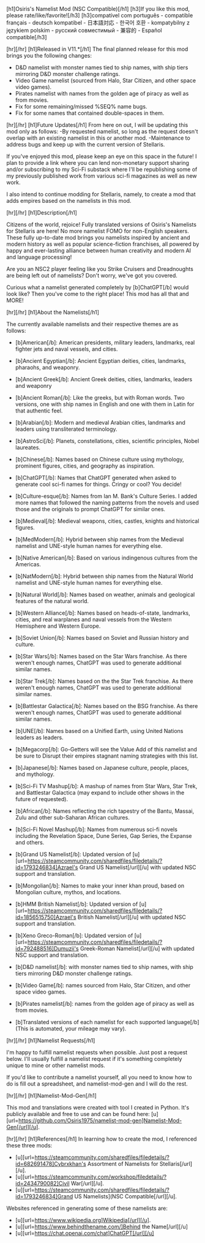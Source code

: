 [h1]Osiris's Namelist Mod (NSC Compatible)[/h1]
[h3]If you like this mod, please rate/like/favorite![/h3]
[h3]compatível com português - compatible français - deutsch kompatibel - 日本語対応 - 한국어 호환 - kompatybilny z językiem polskim - русский совместимый - 兼容的 - Español compatible[/h3]

[hr][/hr]
[h1]Released in V11.*[/h1]
The final planned release for this mod brings you the following changes:
- D&D namelist with monster names tied to ship names, with ship tiers mirroring D&D monster challenge ratings.
- Video Game namelist (sourced from Halo, Star Citizen, and other space video games).
- Pirates namelist with names from the golden age of piracy as well as from movies.
- Fix for some remaining/missed %SEQ% name bugs.
- Fix for some names that contained double-spaces in them.

[hr][/hr]
[h1]Future Updates[/h1]
From here on out, I will be updating this mod only as follows:
-By requested namelist, so long as the request doesn't overlap with an existing namelist in this or another mod.
-Maintenance to address bugs and keep up with the current version of Stellaris. 

If you've enjoyed this mod, please keep an eye on this space in the future! I plan to provide a link where you can 
lend non-monetary support sharing and/or subscribing to my Sci-Fi substack where I'll be republishing some of my 
previously published work from various sci-fi magazines as well as new work. 

I also intend to continue modding for Stellaris, namely, to create a mod that adds empires based on the namelists in this mod. 

[hr][/hr]
[h1]Description[/h1]

Citizens of the world, rejoice! Fully translated versions of Osiris's Namelists for Stellaris are here! No more namelist FOMO for non-English speakers. These fully up-to-date mod brings you namelists inspired by ancient and modern history as well as popular science-fiction franchises, all powered by happy  and ever-lasting alliance between human creativity and modern AI and language processing!

Are you an NSC2 player feeling like you Strike Cruisers and Dreadnoughts are being left out of namelists? Don't worry, we've got you covered.

Curious what a namelist generated completely by [b]ChatGPT[/b] would look like? Then you've come to the right place! This mod has all that and MORE!


[hr][/hr]
[h1]About the Namelists[/h1]

The currently available namelists and their respective themes are as follows:

- [b]American[/b]: American presidents, military leaders, landmarks, real fighter jets and naval vessels, and cities. 
- [b]Ancient Egyptian[/b]: Ancient Egyptian deities, cities, landmarks, pharaohs, and weaponry.
- [b]Ancient Greek[/b]: Ancient Greek deities, cities, landmarks, leaders and weaponry
- [b]Ancient Roman[/b]: Like the greeks, but with Roman words. Two versions, one with ship names in English and one with them in Latin for that authentic feel.
- [b]Arabian[/b]: Modern and medieval Arabian cities, landmarks and leaders using transliterated terminology.
- [b]AstroSci[/b]: Planets, constellations, cities, scientific principles, Nobel laureates.
- [b]Chinese[/b]: Names based on Chinese culture using mythology, prominent figures, cities, and geography as inspiration.
- [b]ChatGPT[/b]: Names that ChatGPT generated when asked to generate cool sci-fi names for things. Cringy or cool? You decide!
- [b]Culture-esque[/b]: Names from Ian M. Bank's Culture Series. I added more names that followed the naming patterns from the novels and used those and the originals to prompt ChatGPT for similar ones.
- [b]Medieval[/b]: Medieval weapons, cities, castles, knights and historical figures.
- [b]MedModern[/b]: Hybrid between ship names from the Medieval namelist and UNE-style human names for everything else.
- [b]Native American[/b]: Based on various indingenous cultures from the Americas.
- [b]NatModern[/b]: Hybrid between ship names from the Natural World namelist and UNE-style human names for everything else.
- [b]Natural World[/b]: Names based on weather, animals and geological features of the natural world.
- [b]Western Alliance[/b]: Names based on heads-of-state, landmarks, cities, and real warplanes and naval vessels from the Western Hemisphere and Western Europe.
- [b]Soviet Union[/b]: Names based on Soviet and Russian history and culture.
- [b]Star Wars[/b]: Names based on the Star Wars franchise. As there weren't enough names, ChatGPT was used to generate additional similar names.
- [b]Star Trek[/b]: Names based on the the Star Trek franchise. As there weren't enough names, ChatGPT was used to generate additional similar names.
- [b]Battlestar Galactica[/b]: Names based on the BSG franchise. As there weren't enough names, ChatGPT was used to generate additional similar names.
- [b]UNE[/b]: Names based on a Unified Earth, using United Nations leaders as leaders. 
- [b]Megacorp[/b]: Go-Getters will see the Value Add of this namelist and be sure to Disrupt their empires stagnant naming strategies with this list.
- [b]Japanese[/b]: Names based on Japanese culture, people, places, and mythology. 
- [b]Sci-Fi TV Mashup[/b]: A mashup of names from Star Wars, Star Trek, and Battlestar Galactica (may expand to include other shows in the future of requested).
- [b]African[/b]: Names reflecting the rich tapestry of the Bantu, Massai, Zulu and other sub-Saharan African cultures.
- [b]Sci-Fi Novel Mashup[/b]: Names from numerous sci-fi novels including the Revelation Space, Dune Series, Gap Series, the Expanse and others. 
- [b]Grand US Namelist[/b]: Updated version of [u][url=https://steamcommunity.com/sharedfiles/filedetails/?id=1793246834]Azrael's Grand US Namelist[/url][/u] with updated NSC support and translation. 
- [b]Mongolian[/b]: Names to make your inner khan proud, based on Mongolian culture, mythos, and locations.
- [b]HMM British Namelist[/b]: Updated version of [u][url=https://steamcommunity.com/sharedfiles/filedetails/?id=1856515750]Azrael's British Namelist[/url][/u] with updated NSC support and translation. 
- [b]Xeno Greco-Roman[/b]: Updated version of [u][url=https://steamcommunity.com/sharedfiles/filedetails/?id=792488516]Dumuzii's Greek-Roman Namelist[/url][/u] with updated NSC support and translation. 
- [b]D&D namelist[/b]: with monster names tied to ship names, with ship tiers mirroring D&D monster challenge ratings.
- [b]Video Game[/b]: names sourced from Halo, Star Citizen, and other space video games.
- [b]Pirates namelist[/b]: names from the golden age of piracy as well as from movies.

- [b]Translated versions of each namelist for each supported language[/b] (This is automated, your mileage may vary). 

[hr][/hr]
[h1]Namelist Requests[/h1]

I'm happy to fulfill namelist requests when possible. Just post a request below. I'll usually fulfill a namelist 
request if it's something completely unique to mine or other namelist mods.

If you'd like to contribute a namelist 
yourself, all you need to know how to do is fill out a spreadsheet, and namelist-mod-gen and I will do the rest.

[hr][/hr]
[h1]Namelist-Mod-Gen[/h1]

This mod and translations were created with tool I created in Python. It's publicly available and free to use and can be found here:
[u][url=https://github.com/Osiris1975/namelist-mod-gen]Namelist-Mod-Gen[/url][/u]. 


[hr][/hr]
[h1]References[/h1]
In learning how to create the mod, I referenced these three mods:
- [u][url=https://steamcommunity.com/sharedfiles/filedetails/?id=682691478]Cybrxkhan's Assortment of Namelists for Stellaris[/url][/u].
- [u][url=https://steamcommunity.com/workshop/filedetails/?id=2434790082]Civil War[/url][/u].
- [u][url=https://steamcommunity.com/sharedfiles/filedetails/?id=1793246834]Grand US Namelists](NSC Compatible[/url][/u].


Websites referenced in generating some of these namelists are:
- [u][url=https://www.wikipedia.org]Wikipedia[/url][/u].
- [u][url=https://www.behindthename.com/]Behind the Name[/url][/u]
- [u][url=https://chat.openai.com/chat]ChatGPT[/url][/u]